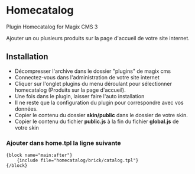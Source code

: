 # Homecatalog
Plugin Homecatalog for Magix CMS 3

Ajouter un ou plusieurs produits sur la page d'accueil de votre site internet.

## Installation
 * Décompresser l'archive dans le dossier "plugins" de magix cms
 * Connectez-vous dans l'administration de votre site internet
 * Cliquer sur l'onglet plugins du menu déroulant pour sélectionner homecatalog (Produits sur la page d'accueil).
 * Une fois dans le plugin, laisser faire l'auto installation
 * Il ne reste que la configuration du plugin pour correspondre avec vos données.
 * Copier le contenu du dossier **skin/public** dans le dossier de votre skin.
 * Copier le contenu du fichier **public.js** à la fin du fichier **global.js** de votre skin

### Ajouter dans home.tpl la ligne suivante

```smarty
{block name="main:after"}
    {include file="homecatalog/brick/catalog.tpl"}
{/block}
````